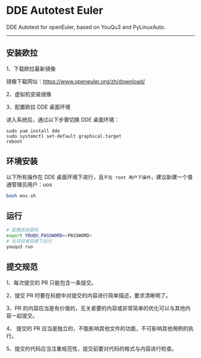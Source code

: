 # DDE Autotest Euler

DDE Autotest for openEuler, based on YouQu3 and PyLinuxAuto.

----------------------

## 安装欧拉

1、下载欧拉最新镜像

镜像下载网址：https://www.openeuler.org/zh/download/

2、虚拟机安装镜像

3、配置欧拉 DDE 桌面环境

进入系统后，通过以下步骤切换 DDE 桌面环境：

```shell
sudo yum install dde
sudo systemctl set-default graphical.target
reboot
```

## 环境安装

以下所有操作在 DDE 桌面环境下进行，且`不在 root 用户下操作`，建议新建一个普通管理员用户：uos

```bash
bash env.sh
```

## 运行

```bash
# 配置系统密码
export YOUQU_PASSWORD=<PASSWORD>
# 在项目根目录下运行
youqu3 run
```

## 提交规范

1、每次提交的 PR 只能包含一条提交。

2、提交 PR 时要在标题中对提交的内容进行简单描述，要求清晰明了。

3、PR 的内容应当是有价值的，无关紧要的内容或非常简单的优化可以与其他内容一起提交。

4、 提交的 PR 应当是独立的，不能影响其他文件的功能，不可影响其他用例的执行。

5、提交的代码应当注重规范性，提交前要对代码的格式与内容进行检查。

